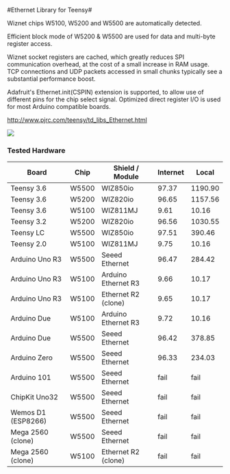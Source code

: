 #Ethernet Library for Teensy#

Wiznet chips W5100, W5200 and W5500 are automatically detected.

Efficient block mode of W5200 & W5500 are used for data and multi-byte register access.

Wiznet socket registers are cached, which greatly reduces SPI communication overhead, at the cost of a small increase in RAM usage.  TCP connections and UDP packets accessed in small chunks typically see a substantial performance boost.

Adafruit's Ethernet.init(CSPIN) extension is supported, to allow use of different pins for the chip select signal.  Optimized direct register I/O is used for most Arduino compatible boards.

http://www.pjrc.com/teensy/td_libs_Ethernet.html

![](http://www.pjrc.com/store/wiz820_assem5.jpg)

### Tested Hardware


| Board              | Chip  | Shield / Module     | Internet | Local   |
| -------------------|-------|---------------------|----------|---------|
| Teensy 3.6         | W5500 | WIZ850io            | 97.37    | 1190.90 |
| Teensy 3.6         | W5200 | WIZ820io            | 96.65    | 1157.56 |
| Teensy 3.6         | W5100 | WIZ811MJ            | 9.61     | 10.16   |
| Teensy 3.2         | W5200 | WIZ820io            | 96.56    | 1030.55 |
| Teensy LC          | W5500 | WIZ850io            | 97.51    | 390.46  |
| Teensy 2.0         | W5100 | WIZ811MJ            | 9.75     | 10.16   |
| Arduino Uno R3     | W5500 | Seeed Ethernet      | 96.47    | 284.42  |
| Arduino Uno R3     | W5100 | Arduino Ethernet R3 | 9.66     | 10.17   |
| Arduino Uno R3     | W5100 | Ethernet R2 (clone) | 9.65     | 10.17   |
| Arduino Due        | W5100 | Arduino Ethernet R3 | 9.72     | 10.16   |
| Arduino Due        | W5500 | Seeed Ethernet      | 96.42    | 378.85  |
| Arduino Zero       | W5500 | Seeed Ethernet      | 96.33    | 234.03  |
| Arduino 101        | W5500 | Seeed Ethernet      | fail     | fail    |
| ChipKit Uno32      | W5500 | Seeed Ethernet      | fail     | fail    |
| Wemos D1 (ESP8266) | W5500 | Seeed Ethernet      | fail     | fail    |
| Mega 2560 (clone)  | W5500 | Seeed Ethernet      | fail     | fail    |
| Mega 2560 (clone)  | W5100 | Ethernet R2 (clone) | fail     | fail    |



